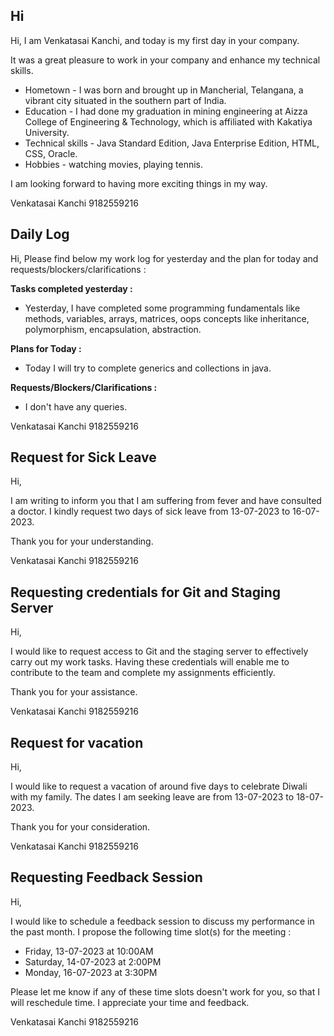 ## Hi
Hi,
I am Venkatasai Kanchi, and today is my first day in your company.

It was a great pleasure to work in your company and enhance my technical skills.
- Hometown - I was born and brought up in Mancherial, Telangana, a vibrant city situated in the southern part of India.
- Education - I had done my graduation in mining engineering at Aizza College of Engineering & Technology, which is affiliated with Kakatiya University.
- Technical skills - Java Standard Edition, Java Enterprise Edition, HTML, CSS, Oracle.
- Hobbies - watching movies, playing tennis.

I am looking forward to having more exciting things in my way.

Venkatasai Kanchi
9182559216


## Daily Log
Hi,
Please find below my work log for yesterday and the plan for today and requests/blockers/clarifications :

**Tasks completed yesterday :**
- Yesterday, I have completed some programming fundamentals like methods, variables, arrays, matrices, oops concepts like inheritance, polymorphism, encapsulation, abstraction.

**Plans for Today :**
- Today I will try to complete generics and collections in java.

**Requests/Blockers/Clarifications :**
- I don't have any queries.

Venkatasai Kanchi
9182559216


## Request for Sick Leave
Hi,

I am writing to inform you that I am suffering from fever and have consulted a doctor. I kindly
request two days of sick leave from 13-07-2023 to 16-07-2023.

Thank you for your understanding.

Venkatasai Kanchi
9182559216


## Requesting credentials for Git and Staging Server
Hi,

I would like to request access to Git and the staging server to effectively carry out my work
tasks. Having these credentials will enable me to contribute to the team and complete my
assignments efficiently.

Thank you for your assistance.

Venkatasai Kanchi
9182559216


## Request for vacation
Hi,

I would like to request a vacation of around five days to celebrate Diwali with my family. The
dates I am seeking leave are from 13-07-2023 to 18-07-2023.

Thank you for your consideration.

Venkatasai Kanchi
9182559216

## Requesting Feedback Session
 Hi,

I would like to schedule a feedback session to discuss my performance in the past month. I propose the following time slot(s) for the meeting :
- Friday, 13-07-2023 at 10:00AM
- Saturday, 14-07-2023 at 2:00PM
- Monday, 16-07-2023 at 3:30PM

Please let me know if any of these time slots doesn't work for you, so that I will reschedule time. I appreciate your time and feedback.

Venkatasai Kanchi
9182559216 

